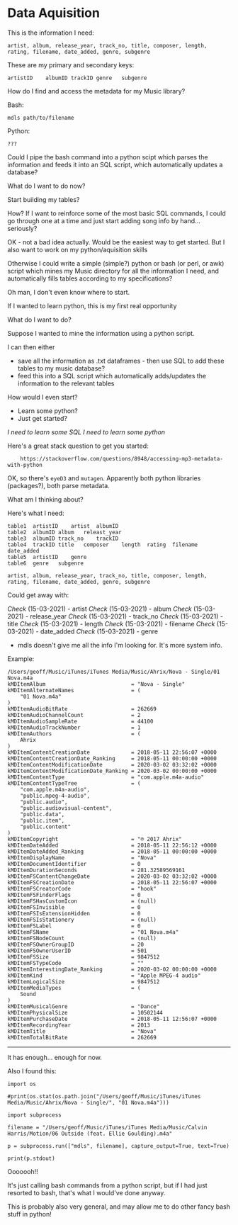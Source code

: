 Data Aquisition
===============

This is the information I need:

    artist, album, release_year, track_no, title, composer, length, rating, filename, date_added, genre, subgenre

These are my primary and secondary keys:

    artistID	albumID trackID genre	subgenre

How do I find and access the metadata for my Music library?

Bash:

    mdls path/to/filename

Python:

    ???

Could I pipe the bash command into a python scipt which parses the information and feeds it into an SQL script, which automatically updates a database?

What do I want to do now?

Start building my tables?

How? If I want to reinforce some of the most basic SQL commands, I could go through one at a time and just start adding song info by hand... seriously?

OK - not a bad idea actually. Would be the easiest way to get started. But I also want to work on my python/aquisition skills

Otherwise I could write a simple (simple?) python or bash (or perl, or awk) script which mines my Music directory for all the information I need, and automatically fills tables according to my specifications?

Oh man, I don't even know where to start.

If I wanted to learn python, this is my first real opportunity

What do I want to do?

Suppose I wanted to mine the information using a python script.

I can then either
- save all the information as .txt dataframes - then use SQL to add these tables to my music database?
- feed this into a SQL script which automatically adds/updates the information to the relevant tables

How would I even start?

- Learn some python?
- Just get started?

*I need to learn some SQL*
*I need to learn some python*

Here's a great stack question to get you started:

        https://stackoverflow.com/questions/8948/accessing-mp3-metadata-with-python

OK, so there's `eyeD3` and `mutagen`. Apparently both python libraries (packages?), both parse metadata.

What am I thinking about?

Here's what I need:

    table1	artistID	artist	albumID
    table2	albumID	album	releast_year
    table3	albumID	track_no	trackID
    table4	trackID	title	composer	length	rating	filename	date_added	
    table5	artistID	genre
    table6	genre	subgenre

    artist, album, release_year, track_no, title, composer, length, rating, filename, date_added, genre, subgenre

Could get away with:

*Check* (15-03-2021) - artist
*Check* (15-03-2021) - album
*Check* (15-03-2021) - release_year
*Check* (15-03-2021) - track_no
*Check* (15-03-2021) - title
*Check* (15-03-2021) - length
*Check* (15-03-2021) - filename
*Check* (15-03-2021) - date_added
*Check* (15-03-2021) - genre

- mdls doesn't give me all the info I'm looking for. It's more system info.

Example:

    /Users/geoff/Music/iTunes/iTunes Media/Music/Ahrix/Nova - Single/01 Nova.m4a
    kMDItemAlbum                           = "Nova - Single"
    kMDItemAlternateNames                  = (
        "01 Nova.m4a"
    )
    kMDItemAudioBitRate                    = 262669
    kMDItemAudioChannelCount               = 2
    kMDItemAudioSampleRate                 = 44100
    kMDItemAudioTrackNumber                = 1
    kMDItemAuthors                         = (
        Ahrix
    )
    kMDItemContentCreationDate             = 2018-05-11 22:56:07 +0000
    kMDItemContentCreationDate_Ranking     = 2018-05-11 00:00:00 +0000
    kMDItemContentModificationDate         = 2020-03-02 03:32:02 +0000
    kMDItemContentModificationDate_Ranking = 2020-03-02 00:00:00 +0000
    kMDItemContentType                     = "com.apple.m4a-audio"
    kMDItemContentTypeTree                 = (
        "com.apple.m4a-audio",
        "public.mpeg-4-audio",
        "public.audio",
        "public.audiovisual-content",
        "public.data",
        "public.item",
        "public.content"
    )
    kMDItemCopyright                       = "℗ 2017 Ahrix"
    kMDItemDateAdded                       = 2018-05-11 22:56:12 +0000
    kMDItemDateAdded_Ranking               = 2018-05-11 00:00:00 +0000
    kMDItemDisplayName                     = "Nova"
    kMDItemDocumentIdentifier              = 0
    kMDItemDurationSeconds                 = 281.32589569161
    kMDItemFSContentChangeDate             = 2020-03-02 03:32:02 +0000
    kMDItemFSCreationDate                  = 2018-05-11 22:56:07 +0000
    kMDItemFSCreatorCode                   = "hook"
    kMDItemFSFinderFlags                   = 0
    kMDItemFSHasCustomIcon                 = (null)
    kMDItemFSInvisible                     = 0
    kMDItemFSIsExtensionHidden             = 0
    kMDItemFSIsStationery                  = (null)
    kMDItemFSLabel                         = 0
    kMDItemFSName                          = "01 Nova.m4a"
    kMDItemFSNodeCount                     = (null)
    kMDItemFSOwnerGroupID                  = 20
    kMDItemFSOwnerUserID                   = 501
    kMDItemFSSize                          = 9847512
    kMDItemFSTypeCode                      = ""
    kMDItemInterestingDate_Ranking         = 2020-03-02 00:00:00 +0000
    kMDItemKind                            = "Apple MPEG-4 audio"
    kMDItemLogicalSize                     = 9847512
    kMDItemMediaTypes                      = (
        Sound
    )
    kMDItemMusicalGenre                    = "Dance"
    kMDItemPhysicalSize                    = 10502144
    kMDItemPurchaseDate                    = 2018-05-11 12:56:07 +0000
    kMDItemRecordingYear                   = 2013
    kMDItemTitle                           = "Nova"
    kMDItemTotalBitRate                    = 262669

---

It has enough... enough for now.

Also I found this:

    import os

    #print(os.stat(os.path.join("/Users/geoff/Music/iTunes/iTunes Media/Music/Ahrix/Nova - Single/", "01 Nova.m4a")))

    import subprocess

    filename = "/Users/geoff/Music/iTunes/iTunes Media/Music/Calvin Harris/Motion/06 Outside (feat. Ellie Goulding).m4a"

    p = subprocess.run(["mdls", filename], capture_output=True, text=True)

    print(p.stdout)

Ooooooh!!

It's just calling bash commands from a python script, but if I had just resorted to bash, that's what I would've done anyway.

This is probably also very general, and may allow me to do other fancy bash stuff in python!

